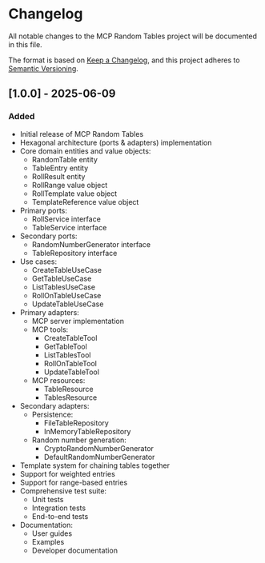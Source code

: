 # Changelog

All notable changes to the MCP Random Tables project will be documented in this file.

The format is based on [Keep a Changelog](https://keepachangelog.com/en/1.0.0/),
and this project adheres to [Semantic Versioning](https://semver.org/spec/v2.0.0.html).

## [1.0.0] - 2025-06-09

### Added

- Initial release of MCP Random Tables
- Hexagonal architecture (ports & adapters) implementation
- Core domain entities and value objects:
  - RandomTable entity
  - TableEntry entity
  - RollResult entity
  - RollRange value object
  - RollTemplate value object
  - TemplateReference value object
- Primary ports:
  - RollService interface
  - TableService interface
- Secondary ports:
  - RandomNumberGenerator interface
  - TableRepository interface
- Use cases:
  - CreateTableUseCase
  - GetTableUseCase
  - ListTablesUseCase
  - RollOnTableUseCase
  - UpdateTableUseCase
- Primary adapters:
  - MCP server implementation
  - MCP tools:
    - CreateTableTool
    - GetTableTool
    - ListTablesTool
    - RollOnTableTool
    - UpdateTableTool
  - MCP resources:
    - TableResource
    - TablesResource
- Secondary adapters:
  - Persistence:
    - FileTableRepository
    - InMemoryTableRepository
  - Random number generation:
    - CryptoRandomNumberGenerator
    - DefaultRandomNumberGenerator
- Template system for chaining tables together
- Support for weighted entries
- Support for range-based entries
- Comprehensive test suite:
  - Unit tests
  - Integration tests
  - End-to-end tests
- Documentation:
  - User guides
  - Examples
  - Developer documentation
